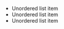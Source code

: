 
<ul class="usa-list">
    <li>Unordered list item</li>
    <li>Unordered list item</li>
    <li>Unordered list item</li>
</ul>